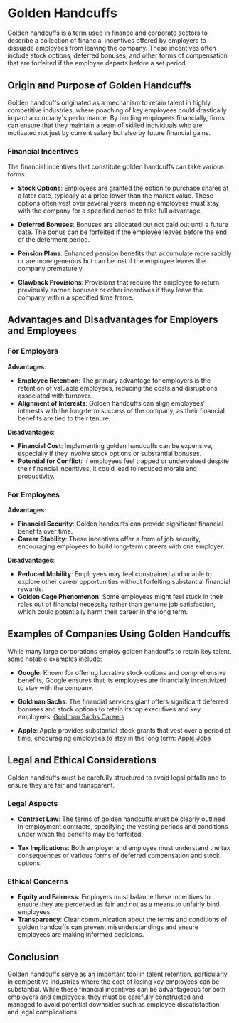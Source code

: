# Golden Handcuffs

Golden handcuffs is a term used in finance and corporate sectors to describe a collection of financial incentives offered by employers to dissuade employees from leaving the company. These incentives often include stock options, deferred bonuses, and other forms of compensation that are forfeited if the employee departs before a set period.

## Origin and Purpose of Golden Handcuffs

Golden handcuffs originated as a mechanism to retain talent in highly competitive industries, where poaching of key employees could drastically impact a company's performance. By binding employees financially, firms can ensure that they maintain a team of skilled individuals who are motivated not just by current salary but also by future financial gains.

### Financial Incentives

The financial incentives that constitute golden handcuffs can take various forms:

- **Stock Options**: Employees are granted the option to purchase shares at a later date, typically at a price lower than the market value. These options often vest over several years, meaning employees must stay with the company for a specified period to take full advantage.
  
- **Deferred Bonuses**: Bonuses are allocated but not paid out until a future date. The bonus can be forfeited if the employee leaves before the end of the deferment period.

- **Pension Plans**: Enhanced pension benefits that accumulate more rapidly or are more generous but can be lost if the employee leaves the company prematurely.

- **Clawback Provisions**: Provisions that require the employee to return previously earned bonuses or other incentives if they leave the company within a specified time frame.

## Advantages and Disadvantages for Employers and Employees

### For Employers
**Advantages**:
- **Employee Retention**: The primary advantage for employers is the retention of valuable employees, reducing the costs and disruptions associated with turnover.
- **Alignment of Interests**: Golden handcuffs can align employees’ interests with the long-term success of the company, as their financial benefits are tied to their tenure.
  
**Disadvantages**:
- **Financial Cost**: Implementing golden handcuffs can be expensive, especially if they involve stock options or substantial bonuses.
- **Potential for Conflict**: If employees feel trapped or undervalued despite their financial incentives, it could lead to reduced morale and productivity.

### For Employees
**Advantages**:
- **Financial Security**: Golden handcuffs can provide significant financial benefits over time.
- **Career Stability**: These incentives offer a form of job security, encouraging employees to build long-term careers with one employer.

**Disadvantages**:
- **Reduced Mobility**: Employees may feel constrained and unable to explore other career opportunities without forfeiting substantial financial rewards.
- **Golden Cage Phenomenon**: Some employees might feel stuck in their roles out of financial necessity rather than genuine job satisfaction, which could potentially harm their career in the long term.

## Examples of Companies Using Golden Handcuffs

While many large corporations employ golden handcuffs to retain key talent, some notable examples include:

- **Google**: Known for offering lucrative stock options and comprehensive benefits, Google ensures that its employees are financially incentivized to stay with the company.
  
- **Goldman Sachs**: The financial services giant offers significant deferred bonuses and stock options to retain its top executives and key employees: [Goldman Sachs Careers](https://www.goldmansachs.com/careers/)

- **Apple**: Apple provides substantial stock grants that vest over a period of time, encouraging employees to stay in the long term: [Apple Jobs](https://www.apple.com/jobs/)

## Legal and Ethical Considerations

Golden handcuffs must be carefully structured to avoid legal pitfalls and to ensure they are fair and transparent. 

### Legal Aspects
- **Contract Law**: The terms of golden handcuffs must be clearly outlined in employment contracts, specifying the vesting periods and conditions under which the benefits may be forfeited.
  
- **Tax Implications**: Both employer and employee must understand the tax consequences of various forms of deferred compensation and stock options.

### Ethical Concerns
- **Equity and Fairness**: Employers must balance these incentives to ensure they are perceived as fair and not as a means to unfairly bind employees.
- **Transparency**: Clear communication about the terms and conditions of golden handcuffs can prevent misunderstandings and ensure employees are making informed decisions.

## Conclusion

Golden handcuffs serve as an important tool in talent retention, particularly in competitive industries where the cost of losing key employees can be substantial. While these financial incentives can be advantageous for both employers and employees, they must be carefully constructed and managed to avoid potential downsides such as employee dissatisfaction and legal complications.
